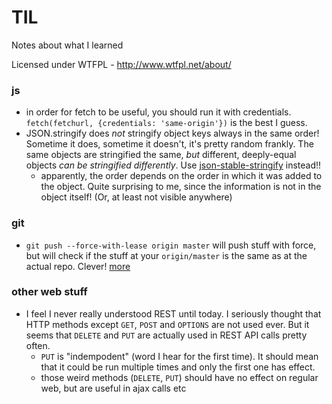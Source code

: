 # TIL

Notes about what I learned

Licensed under WTFPL - http://www.wtfpl.net/about/

### js
* in order for fetch to be useful, you should run it with credentials. `fetch(fetchurl, {credentials: 'same-origin'})` is the best I guess.
* JSON.stringify does *not* stringify object keys always in the same order! Sometime it does, sometime it doesn't, it's pretty random frankly. The same objects are stringified the same, *but* different, deeply-equal objects *can be stringified differently*. Use [json-stable-stringify](https://www.npmjs.com/package/json-stable-stringify) instead!!
  * apparently, the order depends on the order in which it was added to the object. Quite surprising to me, since the information is not in the object itself! (Or, at least not visible anywhere)

### git

* `git push --force-with-lease origin master` will push stuff with force, but will check if the stuff at your `origin/master` is the same as at the actual repo. Clever! [more](https://developer.atlassian.com/blog/2015/04/force-with-lease/)

### other web stuff

* I feel I never really understood REST until today. I seriously thought that HTTP methods except `GET`, `POST` and `OPTIONS` are not used ever. But it seems that `DELETE` and `PUT` are actually used in REST API calls pretty often.
    * `PUT` is "indempodent" (word I hear for the first time). It should mean that it could be run multiple times and only the first one has effect.
    * those weird methods (`DELETE`, `PUT`) should have no effect on regular web, but are useful in ajax calls etc
